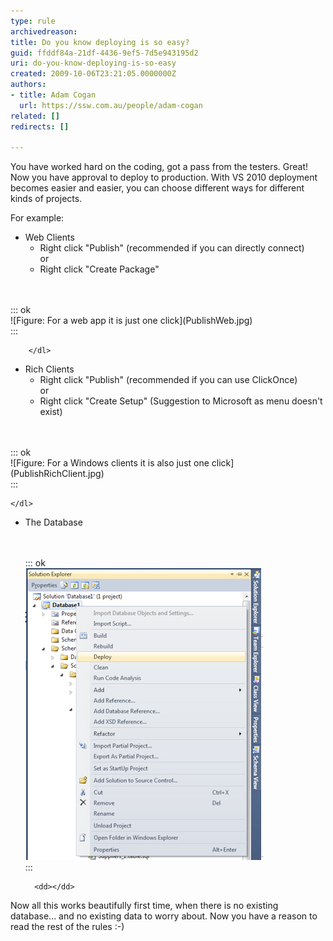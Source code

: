 ```yaml
---
type: rule
archivedreason: 
title: Do you know deploying is so easy?
guid: ffddf84a-21df-4436-9ef5-7d5e943195d2
uri: do-you-know-deploying-is-so-easy
created: 2009-10-06T23:21:05.0000000Z
authors:
- title: Adam Cogan
  url: https://ssw.com.au/people/adam-cogan
related: []
redirects: []

---
```


You have worked hard on the coding, got a pass from the testers. Great! Now you have approval to deploy to production. With VS 2010 deployment becomes easier and easier, you can choose different ways for different kinds of projects.

 For example:   
<!--endintro-->

* Web Clients
    * Right click "Publish" (recommended if you can directly connect) 
<br>        or
    * Right click "Create Package"
<dl class="image">            <br><br>::: ok  <br>![Figure: For a web app it is just one click](PublishWeb.jpg)  <br>:::<br>
            
        </dl>
* Rich Clients
    * Right click "Publish" (recommended if you can use ClickOnce) 
<br>        or
    * Right click "Create Setup" (Suggestion to Microsoft as menu doesn't exist)

<dl class="image">        <br><br>::: ok  <br>![Figure: For a Windows clients it is also just one click](PublishRichClient.jpg)  <br>:::<br>
        
    </dl>
* The Database<br>    <dl class="image">        <br><br>::: ok  <br>![Figure: For the Database it is ..... well one click is what you need to aim for](PublishDatabase.jpg)  <br>:::<br>
        
        <dd></dd>
    </dl>

 Now all this works beautifully first time, when there is no existing database... and no existing data to worry about. Now you have a reason to read the rest of the rules :-)
